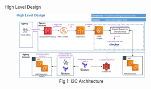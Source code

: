 High Level Design

<figure style="text-align: center">
  <img
    src="assets/i2c-architecture.png"
    alt="Fig 1: I2C Architecture"
  />
  <figcaption>Fig 1: I2C Architecture</figcaption>
</figure>